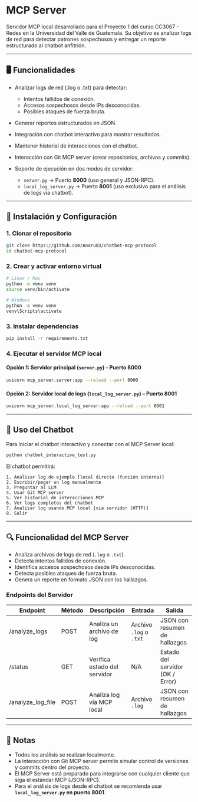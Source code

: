 # MCP Server

Servidor MCP local desarrollado para el Proyecto 1 del curso CC3067 - Redes en la Universidad del Valle de Guatemala.
Su objetivo es analizar logs de red para detectar patrones sospechosos y entregar un reporte estructurado al chatbot anfitrión.

---

## 🖥️ Funcionalidades

* Analizar logs de red (.log o .txt) para detectar:

  * Intentos fallidos de conexión.
  * Accesos sospechosos desde IPs desconocidas.
  * Posibles ataques de fuerza bruta.
* Generar reportes estructurados en JSON.
* Integración con chatbot interactivo para mostrar resultados.
* Mantener historial de interacciones con el chatbot.
* Interacción con Git MCP server (crear repositorios, archivos y commits).
* Soporte de ejecución en dos modos de servidor:

  * `server.py` → Puerto **8000** (uso general y JSON-RPC).
  * `local_log_server.py` → Puerto **8001** (uso exclusivo para el análisis de logs vía chatbot).

---

## 🚀 Instalación y Configuración

### 1. Clonar el repositorio

```bash
git clone https://github.com/Anaru03/chatbot-mcp-protocol
cd chatbot-mcp-protocol
```

### 2. Crear y activar entorno virtual

```bash
# Linux / Mac
python -m venv venv
source venv/bin/activate

# Windows
python -m venv venv
venv\Scripts\activate
```

### 3. Instalar dependencias

```bash
pip install -r requirements.txt
```

### 4. Ejecutar el servidor MCP local

#### Opción 1: Servidor principal (`server.py`) – Puerto 8000

```bash
uvicorn mcp_server.server:app --reload --port 8000
```

#### Opción 2: Servidor local de logs (`local_log_server.py`) – Puerto 8001

```bash
uvicorn mcp_server.local_log_server:app --reload --port 8001
```

---

## 🤖 Uso del Chatbot

Para iniciar el chatbot interactivo y conectar con el MCP Server local:

```bash
python chatbot_interactive_test.py
```

El chatbot permitirá:

    1. Analizar log de ejemplo [local directo (función interna)]
    2. Escribir/pegar un log manualmente
    3. Preguntar al LLM
    4. Usar Git MCP server
    5. Ver historial de interacciones MCP
    6. Ver logs completos del chatbot
    7. Analizar log usando MCP local [vía servidor (HTTP)]
    8. Salir

---

## 🔍 Funcionalidad del MCP Server

* Analiza archivos de logs de red (`.log` o `.txt`).
* Detecta intentos fallidos de conexión.
* Identifica accesos sospechosos desde IPs desconocidas.
* Detecta posibles ataques de fuerza bruta.
* Genera un reporte en formato JSON con los hallazgos.

### Endpoints del Servidor

| Endpoint            | Método | Descripción                  | Entrada                 | Salida                           |
| ------------------- | ------ | ---------------------------- | ----------------------- | -------------------------------- |
| /analyze\_logs      | POST   | Analiza un archivo de log    | Archivo `.log` o `.txt` | JSON con resumen de hallazgos    |
| /status             | GET    | Verifica estado del servidor | N/A                     | Estado del servidor (OK / Error) |
| /analyze\_log\_file | POST   | Analiza log vía MCP local    | Archivo `.log`          | JSON con resumen de hallazgos    |

---

## 📌 Notas

* Todos los análisis se realizan localmente.
* La interacción con Git MCP server permite simular control de versiones y commits dentro del proyecto.
* El MCP Server está preparado para integrarse con cualquier cliente que siga el estándar MCP (JSON-RPC).
* Para el análisis de logs desde el chatbot se recomienda usar **`local_log_server.py` en puerto 8001**.
